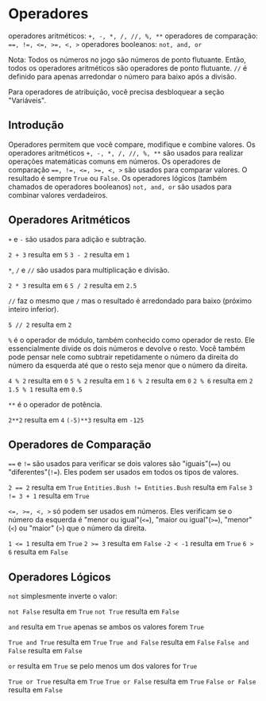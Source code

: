 # Operadores
operadores aritméticos: `+, -, *, /, //, %, **`
operadores de comparação: `==, !=, <=, >=, <, >`
operadores booleanos: `not, and, or`

Nota: Todos os números no jogo são números de ponto flutuante. Então, todos os operadores aritméticos são operadores de ponto flutuante.
`//` é definido para apenas arredondar o número para baixo após a divisão.

Para operadores de atribuição, você precisa desbloquear a seção "Variáveis".

## Introdução
Operadores permitem que você compare, modifique e combine valores. 
Os operadores aritméticos `+, -, *, /, //, %, **` são usados para realizar operações matemáticas comuns em números. 
Os operadores de comparação `==, !=, <=, >=, <, >` são usados para comparar valores. O resultado é sempre `True` ou `False`.
Os operadores lógicos (também chamados de operadores booleanos) `not, and, or` são usados para combinar valores verdadeiros.

## Operadores Aritméticos
`+` e `-` são usados para adição e subtração.

`2 + 3` resulta em `5`
`3 - 2` resulta em `1`

`*`, `/` e `//` são usados para multiplicação e divisão.

`2 * 3` resulta em `6`
`5 / 2` resulta em `2.5`

`//` faz o mesmo que `/` mas o resultado é arredondado para baixo (próximo inteiro inferior).

`5 // 2` resulta em `2`

`%` é o operador de módulo, também conhecido como operador de resto. Ele essencialmente divide os dois números e devolve o resto. Você também pode pensar nele como subtrair repetidamente o número da direita do número da esquerda até que o resto seja menor que o número da direita.

`4 % 2` resulta em `0`
`5 % 2` resulta em `1`
`6 % 2` resulta em `0`
`2 % 6` resulta em `2`
`1.5 % 1` resulta em `0.5`

`**` é o operador de potência.

`2**2` resulta em `4`
`(-5)**3` resulta em `-125`

## Operadores de Comparação
`==` e `!=` são usados para verificar se dois valores são "iguais"(`==`) ou "diferentes"(`!=`). Eles podem ser usados em todos os tipos de valores.

`2 == 2` resulta em `True`
`Entities.Bush != Entities.Bush` resulta em `False`
`3 != 3 + 1` resulta em `True`

`<=, >=, <, >` só podem ser usados em números. Eles verificam se o número da esquerda é "menor ou igual"(`<=`), "maior ou igual"(`>=`), "menor" (`<`) ou "maior" (`>`) que o número da direita.

`1 <= 1` resulta em `True`
`2 >= 3` resulta em `False`
`-2 < -1` resulta em `True`
`6 > 6` resulta em `False`

## Operadores Lógicos
`not` simplesmente inverte o valor:

`not False` resulta em `True`
`not True` resulta em `False`

`and` resulta em `True` apenas se ambos os valores forem `True`

`True and True` resulta em `True`
`True and False` resulta em `False`
`False and False` resulta em `False`

`or` resulta em `True` se pelo menos um dos valores for `True`

`True or True` resulta em `True`
`True or False` resulta em `True`
`False or False` resulta em `False`